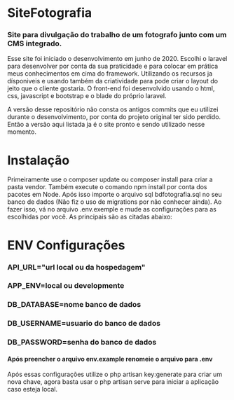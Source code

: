 # SiteFotografia
### Site para divulgação do trabalho de um fotografo junto com um CMS integrado.

Esse site foi iniciado o desenvolvimento em junho de 2020. Escolhi o laravel para desenvolver por conta da sua praticidade e para colocar em prática meus conhecimentos em cima do framework. Utilizando os recursos ja dísponiveis e usando também da criatividade para pode criar o layout do jeito que o cliente gostaria. O front-end foi desenvolvido usando o html, css, javascript e bootstrap e o blade do próprio laravel.

A versão desse repositório não consta os antigos commits que eu utilizei durante o desenvolvimento, por conta do projeto original ter sido perdido. Então a versão aqui listada ja é o site pronto e sendo utilizado nesse momento.

# Instalação 

Primeiramente use o composer update ou composer install para criar a pasta vendor. Também execute o comando npm install por conta dos pacotes em Node. Após isso importe o arquivo sql bdfotografia.sql no seu banco de dados (Não fiz o uso de migrations por não conhecer ainda). Ao fazer isso, vá no arquivo .env.exemple e mude as configurações para as escolhidas por você. As principais são as citadas abaixo:

# ENV Configurações
### API_URL="url local ou da hospedagem" 
### APP_ENV=local ou developmente 
### DB_DATABASE=nome banco de dados 
### DB_USERNAME=usuario do banco de dados 
### DB_PASSWORD=senha do banco de dados

#### Após preencher o arquivo env.example renomeie o arquivo para .env

Após essas configurações utilize o php artisan key:generate para criar um nova chave, agora basta usar o php artisan serve para iniciar a aplicação caso esteja local.
